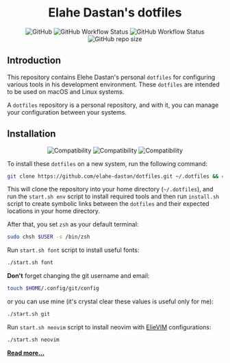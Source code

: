 <h1 align="center">Elahe Dastan's dotfiles</h1>

<p align="center">
    <img alt="GitHub" src="https://img.shields.io/github/license/elahe-dastan/dotfiles?logo=gnu&style=for-the-badge">
    <img alt="GitHub Workflow Status" src="https://img.shields.io/github/actions/workflow/status/elahe-dastan/dotfiles/install.yaml?logo=github&style=for-the-badge&label=install">
    <img alt="GitHub Workflow Status" src="https://img.shields.io/github/actions/workflow/status/elahe-dastan/dotfiles/sh-lint.yaml?label=lint&logo=github&style=for-the-badge">
    <img alt="GitHub repo size" src="https://img.shields.io/github/repo-size/elahe-dastan/dotfiles?style=for-the-badge">
</p>

## Introduction

This repository contains Elehe Dastan's personal `dotfiles` for configuring various tools in his development environment.
These `dotfiles` are intended to be used on macOS and Linux systems.

A `dotfiles` repository is a personal repository, and with it, you can manage your configuration between your systems.

## Installation

<p align="center">
     <img alt="Compatibility" src="https://img.shields.io/badge/works%20on-macos-white?logo=macos&style=for-the-badge">
     <img alt="Compatibility" src="https://img.shields.io/badge/works%20on-ubuntu-orange?logo=ubuntu&style=for-the-badge">
     <img alt="Compatibility" src="https://img.shields.io/badge/works%20on-arch-blue?logo=archlinux&style=for-the-badge">
</p>

To install these `dotfiles` on a new system, run the following command:

```bash
git clone https://github.com/elahe-dastan/dotfiles.git ~/.dotfiles && cd ~/.dotfiles && ./start.sh env && ./install.sh
```

This will clone the repository into your home directory (`~/.dotfiles`), and run the `start.sh env`
script to install required tools and then run `install.sh` script to create symbolic links between
the `dotfiles` and their expected locations in your home directory.

After that, you set `zsh` as your default terminal:

```bash
sudo chsh $USER -s /bin/zsh
```

Run `start.sh font` script to install useful fonts:

```bash
./start.sh font
```

**Don't** forget changing the git username and email:

```bash
touch $HOME/.config/git/config
```

or you can use mine (it's crystal clear these values is useful only for me):

```bash
./start.sh git
```

Run `start.sh neovim` script to install neovim with [ElieVIM](https://github.com/1995parham/elievim) configurations:

```bash
./start.sh neovim
```

[**Read more...**](https://github.com/1995parham/dotfiles)
